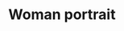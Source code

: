 ---
title: "Woman portrait"
draft: false
slug: "woman-portrait"
weight: "119"

thumbnail: [
	"illustrations/illustration_014.jpg"
]

header: {
	h1: "..."
}

block_selected: {
	h2: "...",
	bgcolor: "#5028C7",
	img: [ 
		{class: "gallery-col-12", path: "illustrations/illustration_014.jpg"},
	]
}

block_interested: {
	title: "Interested?\nLet's get in touch!"
}

---
